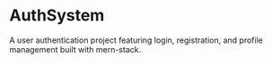 # AuthSystem
A user authentication project featuring login, registration, and profile management built with mern-stack.
